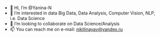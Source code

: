 - 👋 Hi, I’m @Yanina-N
- 👀 I’m interested in data Big Data, Data Analysis, Computer Vision, NLP, i.e. Data Science
- 💞️ I’m looking to collaborate on Data Science/Analysis
- 📫 You can reach me on e-mail: nikitinayav@yandex.ru
